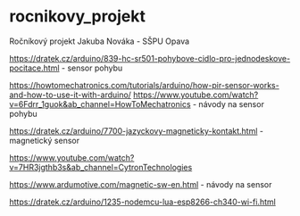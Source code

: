 # rocnikovy_projekt
Ročníkový projekt Jakuba Nováka - SŠPU Opava

https://dratek.cz/arduino/839-hc-sr501-pohybove-cidlo-pro-jednodeskove-pocitace.html - sensor pohybu

https://howtomechatronics.com/tutorials/arduino/how-pir-sensor-works-and-how-to-use-it-with-arduino/ 
https://www.youtube.com/watch?v=6Fdrr_1guok&ab_channel=HowToMechatronics - návody na sensor pohybu

https://dratek.cz/arduino/7700-jazyckovy-magneticky-kontakt.html - magnetický sensor

https://www.youtube.com/watch?v=7HR3jgthb3s&ab_channel=CytronTechnologies

https://www.ardumotive.com/magnetic-sw-en.html - návody na sensor

https://dratek.cz/arduino/1235-nodemcu-lua-esp8266-ch340-wi-fi.html 
